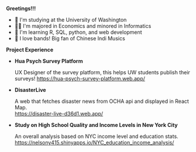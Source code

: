 
**Greetings!!!**

- 💜 I'm studying at the University of Washington
- 👨‍🎓 I'm majored in Economics and minored in Informatics
- 🤔 I'm learning R, SQL, python, and web development
- 🎸 I love bands! Big fan of Chinese Indi Musics


**Project Experience**

- **Hua Psych Survey Platform**

  UX Designer of the survey platform, this helps UW students publish their surveys!
  https://hua-psych-survey-platform.web.app/

- **DisasterLive**  

  A web that fetches disaster news from OCHA api and displayed in React Map.  
  https://disaster-live-d36d1.web.app/

- **Study on High School Quality and Income Levels in New York City**  

  An overall analysis based on NYC income level and education stats.  
  https://nelsony415.shinyapps.io/NYC_education_income_analysis/
  
